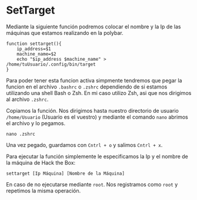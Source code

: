 # SetTarget

Mediante la siguiente función podremos colocar el nombre y la Ip de las máquinas que estamos realizando en la polybar.

    function settarget(){
        ip_address=$1
        machine_name=$2
        echo "$ip_address $machine_name" > /home/tuUsuario/.config/bin/target
    }


Para poder tener esta funcion activa simpmente tendremos que pegar la funcion en el archivo `.bashrc` o `.zshrc` dependiendo de si estamos utilizando 
una shell Bash o Zsh. En mi caso utilizo Zsh, asi que nos dirigimos al archivo `.zshrc`.

Copiamos la función. Nos dirigimos hasta nuestro directorio de usuario `/home/Usuario` (Usuario es el vuestro) y mediante el comando `nano` abrimos el archivo y lo pegamos.

    nano .zshrc
    
Una vez pegado, guardamos con `Cntrl + o` y salimos `Cntrl + x`.

Para ejecutar la función simplemente le especificamos la Ip y el nombre de la máquina de Hack the Box:

    settarget [Ip Máquina] [Nombre de la Máquina]

En caso de no ejecutarse mediante `root`. Nos registramos como `root` y repetimos la misma operación.


    
